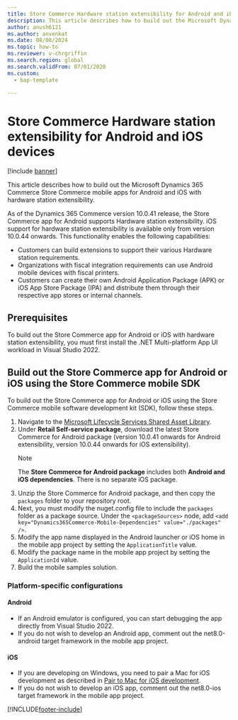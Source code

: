 ```yaml
---
title: Store Commerce Hardware station extensibility for Android and iOS devices
description: This article describes how to build out the Microsoft Dynamics 365 Commerce Store Commerce mobile apps for Android and iOS with hardware station extensibility.
author: anush6121
ms.author: anvenkat
ms.date: 08/08/2024
ms.topic: how-to
ms.reviewer: v-chrgriffin
ms.search.region: global
ms.search.validFrom: 07/01/2020
ms.custom: 
  - bap-template

---
```


# Store Commerce Hardware station extensibility for Android and iOS devices

[!include [banner](../../includes/banner.md)]

This article describes how to build out the Microsoft Dynamics 365 Commerce Store Commerce mobile apps for Android and iOS with hardware station extensibility.

As of the Dynamics 365 Commerce version 10.0.41 release, the Store Commerce app for Android supports Hardware station extensibility. iOS support for hardware station extensibility is available only from version 10.0.44 onwards. This functionality enables the following capabilities:
- Customers can build extensions to support their various Hardware station requirements.
- Organizations with fiscal integration requirements can use Android mobile devices with fiscal printers.
- Customers can create their own Android Application Package (APK) or iOS App Store Package (IPA) and distribute them through their respective app stores or internal channels.
  
## Prerequisites

To build out the Store Commerce app for Android or iOS with hardware station extensibility, you must first install the .NET Multi-platform App UI workload in Visual Studio 2022.
  
## Build out the Store Commerce app for Android or iOS using the Store Commerce mobile SDK

To build out the Store Commerce app for Android or iOS using the Store Commerce mobile software development kit (SDK), follow these steps.

1. Navigate to the [Microsoft Lifecycle Services Shared Asset Library](https://lcs.dynamics.com/V2/SharedAssetLibrary).
1. Under **Retail Self-service package**, download the latest Store Commerce for Android package (version 10.0.41 onwards for Android extensibility, version 10.0.44 onwards for iOS extensibility).
    > [!NOTE]
    > The **Store Commerce for Android package** includes both **Android and iOS dependencies**. There is no separate iOS package.
1. Unzip the Store Commerce for Android package, and then copy the `packages` folder to your repository root.
1. Next, you must modify the nuget.config file to include the `packages` folder as a package source. Under the `<packageSources>` node, add `<add key="Dynamics365Commerce-Mobile-Dependencies" value="./packages" />`.
1. Modify the app name displayed in the Android launcher or iOS home in the mobile app project by setting the ```ApplicationTitle``` value.
1. Modify the package name in the mobile app project by setting the ```ApplicationId``` value.
1. Build the mobile samples solution.

### Platform-specific configurations
#### Android
  - If an Android emulator is configured, you can start debugging the app directly from Visual Studio 2022.
  - If you do not wish to develop an Android app, comment out the net8.0-android target framework in the mobile app project.
#### iOS
  - If you are developing on Windows, you need to pair a Mac for iOS development as described in [Pair to Mac for iOS development](https://learn.microsoft.com/en-us/dotnet/maui/ios/pair-to-mac?view=net-maui-8.0).
  - If you do not wish to develop an iOS app, comment out the net8.0-ios target framework in the mobile app project.


[!INCLUDE[footer-include](../../includes/footer-banner.md)]
